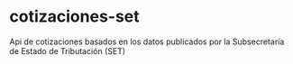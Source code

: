 # cotizaciones-set
Api de cotizaciones basados en los datos publicados por la Subsecretaría de Estado de Tributación (SET)
